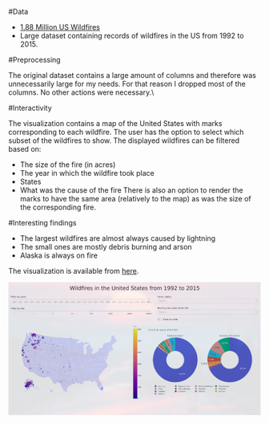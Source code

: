 #Data

  - [1.88 Million US Wildfires](https://www.kaggle.com/rtatman/188-million-us-wildfires)
  - Large dataset containing records of wildfires in the US from 1992 to 2015.

#Preprocessing

The original dataset contains a large amount of columns and therefore was unnecessarily large
for my needs. For that reason I dropped most of the columns. No other actions were necessary.\

#Interactivity

The visualization contains a map of the United States with marks corresponding to each wildfire.
The user has the option to select which subset of the wildfires to show.
The displayed wildfires can be filtered based on:
  - The size of the fire (in acres)
  - The year in which the wildfire took place
  - States
  - What was the cause of the fire
There is also an option to render the marks to have the same area (relatively to the map)
as was the size of the corresponding fire.

#Interesting findings

  - The largest wildfires are almost always caused by lightning
  - The small ones are mostly debris burning and arson
  - Alaska is always on fire

The visualization is available from [here](https://xkozlov1-pv251-project.herokuapp.com/).

![capture](capture.png)
